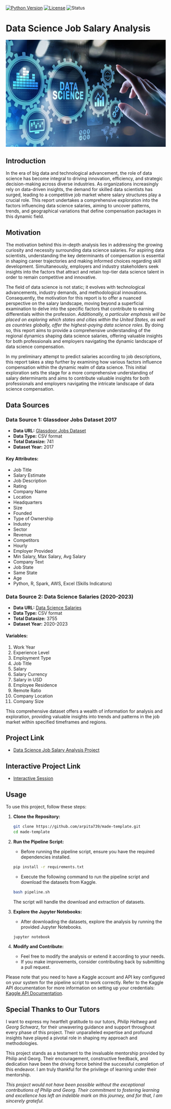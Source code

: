 [![Python Version](https://img.shields.io/badge/Python-3.11%2B-blue)](https://www.python.org/downloads/release/python-3110/)
[![License](https://img.shields.io/badge/License-MIT-green)](LICENSE)
![Status](https://img.shields.io/badge/Status-In%20Progress-yellow)

# Data Science Job Salary Analysis
![Data Science](Data-Science-Studium.jpeg)

## Introduction

In the era of big data and technological advancement, the role of data science has become integral to driving innovation, efficiency, and strategic decision-making across diverse industries. As organizations increasingly rely on data-driven insights, the demand for skilled data scientists has surged, leading to a competitive job market where salary structures play a crucial role. This report undertakes a comprehensive exploration into the factors influencing data science salaries, aiming to uncover patterns, trends, and geographical variations that define compensation packages in this dynamic field.

## Motivation

The motivation behind this in-depth analysis lies in addressing the growing curiosity and necessity surrounding data science salaries. For aspiring data scientists, understanding the key determinants of compensation is essential in shaping career trajectories and making informed choices regarding skill development. Simultaneously, employers and industry stakeholders seek insights into the factors that attract and retain top-tier data science talent in order to remain competitive and innovative.

The field of data science is not static; it evolves with technological advancements, industry demands, and methodological innovations. Consequently, the motivation for this report is to offer a nuanced perspective on the salary landscape, moving beyond a superficial examination to delve into the specific factors that contribute to earning differentials within the profession. *Additionally, a particular emphasis will be placed on exploring which states and cities within the United States, as well as countries globally, offer the highest-paying data science roles*. By doing so, this report aims to provide a comprehensive understanding of the regional dynamics shaping data science salaries, offering valuable insights for both professionals and employers navigating the dynamic landscape of data science compensation.

In my preliminary attempt to predict salaries according to job descriptions, this report takes a step further by examining how various factors influence compensation within the dynamic realm of data science. This initial exploration sets the stage for a more comprehensive understanding of salary determinants and aims to contribute valuable insights for both professionals and employers navigating the intricate landscape of data science compensation.

## Data Sources

### Data Source 1: Glassdoor Jobs Dataset 2017

- **Data URL:** [Glassdoor Jobs Dataset](https://www.kaggle.com/datasets/thedevastator/jobs-dataset-from-glassdoor/)
- **Data Type:** CSV format
- **Total Datasize:** 741
- **Dataset Year:** 2017

#### Key Attributes:
- Job Title
- Salary Estimate
- Job Description
- Rating
- Company Name
- Location
- Headquarters
- Size
- Founded
- Type of Ownership
- Industry
- Sector
- Revenue
- Competitors
- Hourly
- Employer Provided
- Min Salary, Max Salary, Avg Salary
- Company Text
- Job State
- Same State
- Age
- Python, R, Spark, AWS, Excel (Skills Indicators)

### Data Source 2: Data Science Salaries (2020-2023)

- **Data URL:** [Data Science Salaries](https://www.kaggle.com/datasets/arnabchaki/data-science-salaries-2023)
- **Data Type:** CSV format
- **Total Datasize:** 3755
- **Dataset Year:** 2020-2023

#### Variables:
1. Work Year
2. Experience Level
3. Employment Type
4. Job Title
5. Salary
6. Salary Currency
7. Salary in USD
8. Employee Residence
9. Remote Ratio
10. Company Location
11. Company Size

This comprehensive dataset offers a wealth of information for analysis and exploration, providing valuable insights into trends and patterns in the job market within specified timeframes and regions.

## Project Link

- [Data Science Job Salary Analysis Project](https://github.com/arpita739/made-template/blob/main/project/report.ipynb)

## Interactive Project Link

- [Interactive Session](https://arpita739.github.io/made-template/project/report.html)


## Usage

To use this project, follow these steps:

1. **Clone the Repository:**
   ```bash
   git clone https://github.com/arpita739/made-template.git
   cd made-template
   ```

2. **Run the Pipeline Script:**
   - Before running the pipeline script, ensure you have the required dependencies installed.
   ```bash
   pip install -r requirements.txt
   ```

   - Execute the following command to run the pipeline script and download the datasets from Kaggle.
   ```bash
   bash pipeline.sh
   ```

   The script will handle the download and extraction of datasets.

3. **Explore the Jupyter Notebooks:**
   - After downloading the datasets, explore the analysis by running the provided Jupyter Notebooks.
   ```bash
   jupyter notebook
   ```

4. **Modify and Contribute:**
   - Feel free to modify the analysis or extend it according to your needs.
   - If you make improvements, consider contributing back by submitting a pull request.

Please note that you need to have a Kaggle account and API key configured on your system for the pipeline script to work correctly. Refer to the Kaggle API documentation for more information on setting up your credentials: [Kaggle API Documentation](https://www.kaggle.com/docs/api).


## Special Thanks to Our Tutors

I want to express my heartfelt gratitude to our tutors, *Philip Heltweg* and *Georg Schwarz*, for their unwavering guidance and support throughout every phase of this project. Their unparalleled expertise and profound insights have played a pivotal role in shaping my approach and methodologies.

This project stands as a testament to the invaluable mentorship provided by Philip and Georg. Their encouragement, constructive feedback, and dedication have been the driving force behind the successful completion of this endeavor. I am truly thankful for the privilege of learning under their mentorship.

*This project would not have been possible without the exceptional contributions of Philip and Georg. Their commitment to fostering learning and excellence has left an indelible mark on this journey, and for that, I am sincerely grateful.*
